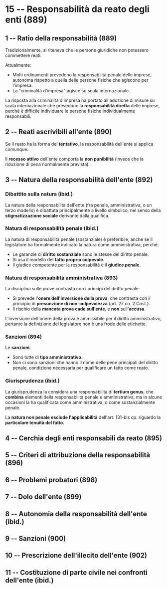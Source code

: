 # 15 -- Responsabilità da reato degli enti (889)

## 1 -- Ratio della responsabilità (889)

Tradizionalmente, si riteneva che le persone giuridiche non potessero commettere reati.

Attualmente:

- Molti ordinamenti prevedono la responsabilità penale delle imprese, autonoma rispetto a quella delle persone fisiche che agiscono per l'impresa.
- La "criminalità d'impresa" agisce su scala internazionale.

La risposta alla criminalità d'impresa ha portato all'adozione di misure su scala internazionale che prevedono la **responsabilità diretta** delle imprese, perché è difficile individuare le persone fisiche individualmente responsabili.

## 2 -- Reati ascrivibili all'ente (890)

<!-- TODO 890--892 -->

Se il reato ha la forma del **tentativo**, la responsabilità dell'ente si applica comunque.

Il **recesso attivo** dell'ente comporta la **non punibilità** (invece che la riduzione di pena normalmente prevista).

## 3 -- Natura della responsabilità dell'ente (892)

### Dibattito sulla natura (ibid.)

La natura della responsabilità dell'ente (fra penale, amministrativa, o un terzo modello) è dibattuta principalmente a livello simbolico, nel senso della **stigmatizzazione sociale** derivante dalla qualifica.

### Natura di responsabilità penale (ibid.)

La natura di responsabilità penale (sostanziale) è preferibile, anche se il legislatore ha formalmente indicato la natura come amministrativa, perché:

- Le garanzie di **diritto sostanziale** sono le stesse del diritto penale.
- Si usa il modello del **fatto proprio colpevole**.
- Il giudice competente per la responsabilità è il **giudice penale**.

### Natura di responsabilità amministrativa (893)

La disciplina sulle prove contrasta con i principi del diritto penale:

- Si prevede l'**onere dell'inversione della prova**, che contrasta con il principio di **presunzione di non-colpevolezza** (art. 27 co. 2 Cost.).
- Il rischio della **mancata prova** **cade sull'ente**, e **non** sull'**accusa**.

L'inversione dell'onere della prova è ammissibile per il diritto amministrativo, pertanto la definizione del legislatore non è una frode delle etichette.

### Sanzioni (894)

Le **sanzioni**:

- Sono tutte di **tipo amministrativo**.
- Non ci sono sanzioni che hanno il nome delle pene principali del diritto penale, condizione necessaria per qualificare un fatto come reato.

### Giurisprudenza (ibid.)

La giurisprudenza la considera una responsabilità di **tertium genus**, che **combina** elementi della responsabilità penale e amministrativa, ma in alcune occasioni la ha qualificata come amministrativa, o come sostanzialmente penale.

La **natura non penale** **esclude l'applicabilità** dell'art. 131-bis cp. riguardo la **particolare tenuità del fatto**.

## 4 -- Cerchia degli enti responsabili da reato (895)

## 5 -- Criteri di attribuzione della responsabilità (896)

## 6 -- Problemi probatori (898)

## 7 -- Dolo dell'ente (899)

## 8 -- Autonomia della responsabilità dell'ente (ibid.)

## 9 -- Sanzioni (900)

## 10 -- Prescrizione dell'illecito dell'ente (902)

## 11 -- Costituzione di parte civile nei confronti dell'ente (ibid.)
